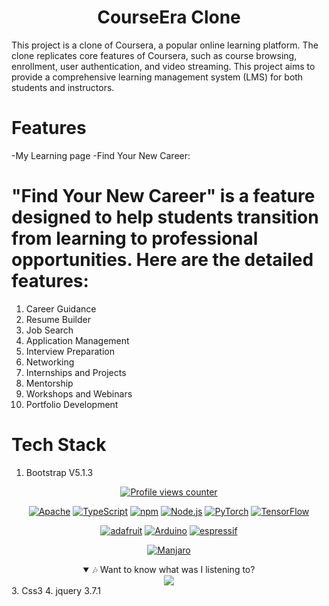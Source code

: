 <h1 align="center">CourseEra Clone</h1>
This project is a clone of Coursera, a popular online learning platform. The clone replicates core features of Coursera, such as course browsing, enrollment, user authentication, and video streaming. This project aims to provide a comprehensive learning management system (LMS) for both students and instructors.


# Features
-My Learning page 
-Find Your New Career:
# "Find Your New Career" is a feature designed to help students transition from learning to professional opportunities. Here are the detailed features:
  1. Career Guidance
  2. Resume Builder
  3. Job Search
  4. Application Management
  5. Interview Preparation
  6. Networking
  7. Internships and Projects
  8. Mentorship
  9. Workshops and Webinars
  10. Portfolio Development



# Tech Stack

  1. Bootstrap V5.1.3

<div align="center" dir="auto">
<p dir="auto"><a target="_blank" rel="noopener noreferrer nofollow" href="https://camo.githubusercontent.com/2d588682ba2543687c6b6c406d291f63b14ca6ce328ab5ed40674fc44709a022/68747470733a2f2f6b6f6d617265762e636f6d2f67687076632f3f757365726e616d653d7279756b61697a656e26636f6c6f723d726564267374796c653d666f722d7468652d62616467652661626272657669617465643d74727565"><img src="https://camo.githubusercontent.com/2d588682ba2543687c6b6c406d291f63b14ca6ce328ab5ed40674fc44709a022/68747470733a2f2f6b6f6d617265762e636f6d2f67687076632f3f757365726e616d653d7279756b61697a656e26636f6c6f723d726564267374796c653d666f722d7468652d62616467652661626272657669617465643d74727565" alt="Profile views counter" data-canonical-src="https://komarev.com/ghpvc/?username=ryukaizen&amp;color=red&amp;style=for-the-badge&amp;abbreviated=true" style="max-width: 100%;"></a> </p>
<p dir="auto"><a href="https://httpd.apache.org/" rel="nofollow"><img src="https://camo.githubusercontent.com/29c5c80e8766e7e3ff24db86cf6a1b9379283c6c643d483b35acdd97008e5269/68747470733a2f2f696d672e736869656c64732e696f2f62616467652f4170616368652d4432323132383f7374796c653d666f722d7468652d6261646765266c6f676f3d417061636865266c6f676f436f6c6f723d7768697465" alt="Apache" data-canonical-src="https://img.shields.io/badge/Apache-D22128?style=for-the-badge&amp;logo=Apache&amp;logoColor=white" style="max-width: 100%;"></a>
<a href="https://www.typescriptlang.org/" rel="nofollow"><img src="https://camo.githubusercontent.com/4a09e2a2a46ff51d57bfe440ca3ff9ec4c2bf576bf5ab89fbd4044fcaf7e3086/68747470733a2f2f696d672e736869656c64732e696f2f62616467652f547970655363726970742d3030374143433f7374796c653d666f722d7468652d6261646765266c6f676f3d74797065736372697074266c6f676f436f6c6f723d7768697465" alt="TypeScript" data-canonical-src="https://img.shields.io/badge/TypeScript-007ACC?style=for-the-badge&amp;logo=typescript&amp;logoColor=white" style="max-width: 100%;"></a>
<a href="https://www.npmjs.com/" rel="nofollow"><img src="https://camo.githubusercontent.com/03a1992c246dcbdbaa772714e7c4d0fa4bb3b0de8a6a157405d17f8f8bd7cdf0/68747470733a2f2f696d672e736869656c64732e696f2f62616467652f6e706d2d4342333833373f7374796c653d666f722d7468652d6261646765266c6f676f3d6e706d266c6f676f436f6c6f723d7768697465" alt="npm" data-canonical-src="https://img.shields.io/badge/npm-CB3837?style=for-the-badge&amp;logo=npm&amp;logoColor=white" style="max-width: 100%;"></a>
<a href="https://nodejs.org/" rel="nofollow"><img src="https://camo.githubusercontent.com/796db300af930c2a44ea729c4550eb38a45df38cd3d42b256f2a07b149484dec/68747470733a2f2f696d672e736869656c64732e696f2f62616467652f4e6f64652532306a732d3333393933333f7374796c653d666f722d7468652d6261646765266c6f676f3d6e6f6465646f746a73266c6f676f436f6c6f723d7768697465" alt="Node.js" data-canonical-src="https://img.shields.io/badge/Node%20js-339933?style=for-the-badge&amp;logo=nodedotjs&amp;logoColor=white" style="max-width: 100%;"></a>
<a href="https://pytorch.org/" rel="nofollow"><img src="https://camo.githubusercontent.com/d1e1e1558c545fc3599c1de28bd94b6972a7701c78093aa85d49886e87810acf/68747470733a2f2f696d672e736869656c64732e696f2f62616467652f5079546f7263682d4545344332433f7374796c653d666f722d7468652d6261646765266c6f676f3d7079746f726368266c6f676f436f6c6f723d7768697465" alt="PyTorch" data-canonical-src="https://img.shields.io/badge/PyTorch-EE4C2C?style=for-the-badge&amp;logo=pytorch&amp;logoColor=white" style="max-width: 100%;"></a>
<a href="https://www.tensorflow.org/" rel="nofollow"><img src="https://camo.githubusercontent.com/8b65db631e94ccb3d12ef90f5faa046637bcd47c2c42c2568341b84c44690324/68747470733a2f2f696d672e736869656c64732e696f2f62616467652f54656e736f72466c6f772d4646364630303f7374796c653d666f722d7468652d6261646765266c6f676f3d74656e736f72666c6f77266c6f676f436f6c6f723d7768697465" alt="TensorFlow" data-canonical-src="https://img.shields.io/badge/TensorFlow-FF6F00?style=for-the-badge&amp;logo=tensorflow&amp;logoColor=white" style="max-width: 100%;"></a></p>
<p dir="auto"><a href="https://www.adafruit.com/" rel="nofollow"><img src="https://camo.githubusercontent.com/eaf68a9a680fe0bb3d70538f0db995ee0943a3df5d57c9a42881678540c88605/68747470733a2f2f696d672e736869656c64732e696f2f62616467652f61646166727569742d3030303030303f7374796c653d666f722d7468652d6261646765266c6f676f3d6164616672756974266c6f676f436f6c6f723d7768697465" alt="adafruit" data-canonical-src="https://img.shields.io/badge/adafruit-000000?style=for-the-badge&amp;logo=adafruit&amp;logoColor=white" style="max-width: 100%;"></a>
<a href="https://www.arduino.cc/" rel="nofollow"><img src="https://camo.githubusercontent.com/0c1d10797e93cbfc32afbb8630a0804e15268e3a210dc279c8cdd4f1b3a13292/68747470733a2f2f696d672e736869656c64732e696f2f62616467652f41726475696e6f2d3030393739443f7374796c653d666f722d7468652d6261646765266c6f676f3d41726475696e6f266c6f676f436f6c6f723d7768697465" alt="Arduino" data-canonical-src="https://img.shields.io/badge/Arduino-00979D?style=for-the-badge&amp;logo=Arduino&amp;logoColor=white" style="max-width: 100%;"></a>
<a href="https://www.espressif.com/" rel="nofollow"><img src="https://camo.githubusercontent.com/f862d77066ef8cbaf650821dde805831fedd11678225c5314853f34b6045c585/68747470733a2f2f696d672e736869656c64732e696f2f62616467652f6573707265737369662d4537333532433f7374796c653d666f722d7468652d6261646765266c6f676f3d657370726573736966266c6f676f436f6c6f723d7768697465" alt="espressif" data-canonical-src="https://img.shields.io/badge/espressif-E7352C?style=for-the-badge&amp;logo=espressif&amp;logoColor=white" style="max-width: 100%;"></a></p>
<p dir="auto"><a href="https://manjaro.org/" rel="nofollow"><img src="https://camo.githubusercontent.com/e5ca26e847c52f9402937c9cbbcf65a5d541da531e96d07df064a9a90d69c338/68747470733a2f2f696d672e736869656c64732e696f2f62616467652f4d616e6a61726f2d3335424635433f7374796c653d666f722d7468652d6261646765266c6f676f3d4d616e6a61726f266c6f676f436f6c6f723d7768697465" alt="Manjaro" data-canonical-src="https://img.shields.io/badge/Manjaro-35BF5C?style=for-the-badge&amp;logo=Manjaro&amp;logoColor=white" style="max-width: 100%;"></a></p>
<details open="">
<summary>🎶 Want to know what was I listening to?</summary>
        <animated-image data-catalyst="" style="width: 60px;"><a target="_blank" rel="noopener noreferrer nofollow" href="https://camo.githubusercontent.com/965809ecb5326a96cca9510406b406b12fe893972f74293abcfa23b37fb9f31a/68747470733a2f2f6d656469612e74656e6f722e636f6d2f696d616765732f38343735383936356665383930303363633866316135613539613462656431652f74656e6f722e676966" data-target="animated-image.originalLink"><img src="https://camo.githubusercontent.com/965809ecb5326a96cca9510406b406b12fe893972f74293abcfa23b37fb9f31a/68747470733a2f2f6d656469612e74656e6f722e636f6d2f696d616765732f38343735383936356665383930303363633866316135613539613462656431652f74656e6f722e676966" data-canonical-src="https://media.tenor.com/images/84758965fe89003cc8f1a5a59a4bed1e/tenor.gif" style="max-width: 100%; display: inline-block;" data-target="animated-image.originalImage"></a>
      <span class="AnimatedImagePlayer" data-target="animated-image.player" hidden="">
        <a data-target="animated-image.replacedLink" class="AnimatedImagePlayer-images" href="https://camo.githubusercontent.com/965809ecb5326a96cca9510406b406b12fe893972f74293abcfa23b37fb9f31a/68747470733a2f2f6d656469612e74656e6f722e636f6d2f696d616765732f38343735383936356665383930303363633866316135613539613462656431652f74656e6f722e676966" target="_blank">
          
        <span data-target="animated-image.imageContainer">
            <img data-target="animated-image.replacedImage" alt="68747470733a2f2f6d656469612e74656e6f722e636f6d2f696d616765732f38343735383936356665383930303363633866316135613539613462656431652f74656e6f722e676966" class="AnimatedImagePlayer-animatedImage" src="https://camo.githubusercontent.com/965809ecb5326a96cca9510406b406b12fe893972f74293abcfa23b37fb9f31a/68747470733a2f2f6d656469612e74656e6f722e636f6d2f696d616765732f38343735383936356665383930303363633866316135613539613462656431652f74656e6f722e676966" style="display: block; opacity: 1;">
          <canvas class="AnimatedImagePlayer-stillImage" aria-hidden="true" width="0" height="0"></canvas></span></a>
        <button data-target="animated-image.imageButton" class="AnimatedImagePlayer-images" tabindex="-1" aria-label="Play 68747470733a2f2f6d656469612e74656e6f722e636f6d2f696d616765732f38343735383936356665383930303363633866316135613539613462656431652f74656e6f722e676966" hidden=""></button>
        <span class="AnimatedImagePlayer-controls" data-target="animated-image.controls" hidden="">
          <button data-target="animated-image.playButton" class="AnimatedImagePlayer-button" aria-label="Play 68747470733a2f2f6d656469612e74656e6f722e636f6d2f696d616765732f38343735383936356665383930303363633866316135613539613462656431652f74656e6f722e676966">
            <svg aria-hidden="true" focusable="false" class="octicon icon-play" width="16" height="16" viewBox="0 0 16 16" fill="none" xmlns="http://www.w3.org/2000/svg">
              <path d="M4 13.5427V2.45734C4 1.82607 4.69692 1.4435 5.2295 1.78241L13.9394 7.32507C14.4334 7.63943 14.4334 8.36057 13.9394 8.67493L5.2295 14.2176C4.69692 14.5565 4 14.1739 4 13.5427Z">
            </path></svg>
            <svg aria-hidden="true" focusable="false" class="octicon icon-pause" width="16" height="16" viewBox="0 0 16 16" xmlns="http://www.w3.org/2000/svg">
              <rect x="4" y="2" width="3" height="12" rx="1"></rect>
              <rect x="9" y="2" width="3" height="12" rx="1"></rect>
            </svg>
          </button>
          <a data-target="animated-image.openButton" aria-label="Open 68747470733a2f2f6d656469612e74656e6f722e636f6d2f696d616765732f38343735383936356665383930303363633866316135613539613462656431652f74656e6f722e676966 in new window" class="AnimatedImagePlayer-button" href="https://camo.githubusercontent.com/965809ecb5326a96cca9510406b406b12fe893972f74293abcfa23b37fb9f31a/68747470733a2f2f6d656469612e74656e6f722e636f6d2f696d616765732f38343735383936356665383930303363633866316135613539613462656431652f74656e6f722e676966" target="_blank">
            <svg aria-hidden="true" class="octicon" xmlns="http://www.w3.org/2000/svg" viewBox="0 0 16 16" width="16" height="16">
              <path fill-rule="evenodd" d="M10.604 1h4.146a.25.25 0 01.25.25v4.146a.25.25 0 01-.427.177L13.03 4.03 9.28 7.78a.75.75 0 01-1.06-1.06l3.75-3.75-1.543-1.543A.25.25 0 0110.604 1zM3.75 2A1.75 1.75 0 002 3.75v8.5c0 .966.784 1.75 1.75 1.75h8.5A1.75 1.75 0 0014 12.25v-3.5a.75.75 0 00-1.5 0v3.5a.25.25 0 01-.25.25h-8.5a.25.25 0 01-.25-.25v-8.5a.25.25 0 01.25-.25h3.5a.75.75 0 000-1.5h-3.5z"></path>
            </svg>
          </a>
        </span>
      </span></animated-image> 
        <details>
          <summary>You sure?</summary>
            <details>
              <summary>You really sure?</summary>
                <details>
                  <summary>You really really sure?</summary>
                    <details>
                      <summary>You really really really sure?</summary>
                        <details>        
                         <summary>You really really really really sure?</summary>
                          <details>
                           <summary>You really really really really really- yeah sure go ahead ~&gt;</summary><br>
<p dir="auto"><a target="_blank" rel="noopener noreferrer nofollow" href="https://camo.githubusercontent.com/c11228b7546267e96f18509418f845224c68ef1133623709bd4426d580f167a8/68747470733a2f2f6c617374666d2d726563656e746c792d706c617965642e76657263656c2e6170702f6170693f757365723d7279756b61697a656e26636f756e743d332677696474683d333530266c6f76653d74727565"><img src="https://camo.githubusercontent.com/c11228b7546267e96f18509418f845224c68ef1133623709bd4426d580f167a8/68747470733a2f2f6c617374666d2d726563656e746c792d706c617965642e76657263656c2e6170702f6170693f757365723d7279756b61697a656e26636f756e743d332677696474683d333530266c6f76653d74727565" alt="Recent Scrobbles" data-canonical-src="https://lastfm-recently-played.vercel.app/api?user=ryukaizen&amp;count=3&amp;width=350&amp;love=true" style="max-width: 100%;"></a></p>
</details>
</details></details></details></details></details></details></div>
  3. Css3
  4. jquery 3.7.1


# 
  
